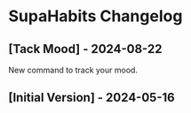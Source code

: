 # SupaHabits Changelog

## [Tack Mood] - 2024-08-22

New command to track your mood.

## [Initial Version] - 2024-05-16
